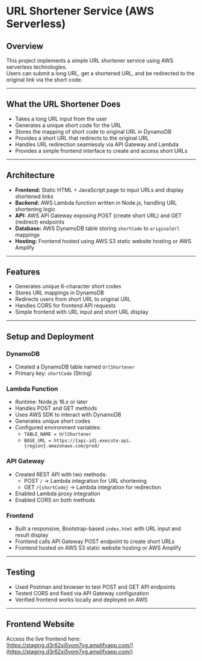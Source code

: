 # URL Shortener Service (AWS Serverless)

## Overview
This project implements a simple URL shortener service using AWS serverless technologies.  
Users can submit a long URL, get a shortened URL, and be redirected to the original link via the short code.

---

## What the URL Shortener Does
- Takes a long URL input from the user  
- Generates a unique short code for the URL  
- Stores the mapping of short code to original URL in DynamoDB  
- Provides a short URL that redirects to the original URL  
- Handles URL redirection seamlessly via API Gateway and Lambda  
- Provides a simple frontend interface to create and access short URLs  

---

## Architecture
- **Frontend:** Static HTML + JavaScript page to input URLs and display shortened links  
- **Backend:** AWS Lambda function written in Node.js, handling URL shortening logic  
- **API:** AWS API Gateway exposing POST (create short URL) and GET (redirect) endpoints  
- **Database:** AWS DynamoDB table storing `shortCode` to `originalUrl` mappings  
- **Hosting:** Frontend hosted using AWS S3 static website hosting or AWS Amplify

---

## Features
- Generates unique 6-character short codes  
- Stores URL mappings in DynamoDB  
- Redirects users from short URL to original URL  
- Handles CORS for frontend API requests  
- Simple frontend with URL input and short URL display  

---

## Setup and Deployment

### DynamoDB
- Created a DynamoDB table named `UrlShortener`  
- Primary key: `shortCode` (String)  

### Lambda Function
- Runtime: Node.js 16.x or later  
- Handles POST and GET methods  
- Uses AWS SDK to interact with DynamoDB  
- Generates unique short codes  
- Configured environment variables:  
  - `TABLE_NAME = UrlShortener`  
  - `BASE_URL = https://{api-id}.execute-api.{region}.amazonaws.com/prod/`  

### API Gateway
- Created REST API with two methods:  
  - POST `/` → Lambda integration for URL shortening  
  - GET `/{shortCode}` → Lambda integration for redirection  
- Enabled Lambda proxy integration  
- Enabled CORS on both methods  

### Frontend
- Built a responsive, Bootstrap-based `index.html` with URL input and result display  
- Frontend calls API Gateway POST endpoint to create short URLs  
- Frontend hosted on AWS S3 static website hosting or AWS Amplify  

---

## Testing
- Used Postman and browser to test POST and GET API endpoints  
- Tested CORS and fixed via API Gateway configuration  
- Verified frontend works locally and deployed on AWS  

---

## Frontend Website
Access the live frontend here:  
[https://staging.d3r62xj5vom7vg.amplifyapp.com/](https://staging.d3r62xj5vom7vg.amplifyapp.com/)




